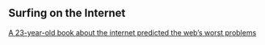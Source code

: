 ## Surfing on the Internet
[A 23-year-old book about the internet predicted the web’s worst problems](https://qz.com/1634166/what-made-the-internet-bad-30-years-ago-still-applies-today/)
